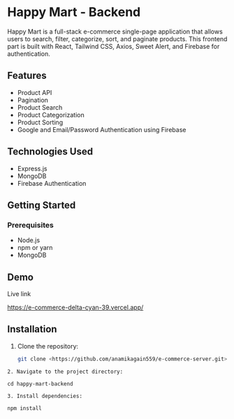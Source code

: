 
# Happy Mart - Backend

Happy Mart is a full-stack e-commerce single-page application that allows users to search, filter, categorize, sort, and paginate products. This frontend part is built with React, Tailwind CSS, Axios, Sweet Alert, and Firebase for authentication.
## Features

- Product API
- Pagination
- Product Search
- Product Categorization
- Product Sorting
- Google and Email/Password Authentication using Firebase

## Technologies Used

- Express.js
- MongoDB
- Firebase Authentication


## Getting Started

### Prerequisites

- Node.js
- npm or yarn
- MongoDB













## Demo

Live link 

https://e-commerce-delta-cyan-39.vercel.app/






## Installation

1. Clone the repository:

   ```bash
   git clone <https://github.com/anamikagain559/e-commerce-server.git>

  ```
2. Navigate to the project directory:

cd happy-mart-backend

3. Install dependencies:

  npm install

